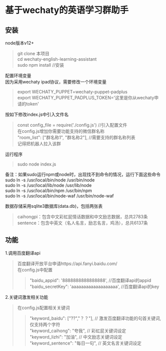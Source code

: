 基于wechaty的英语学习群助手
=

安装
-
node版本v12+<br>
>git clone 本项目<br>
>cd wechaty-english-learning-assistant<br>
>sudo npm install //安装<br>

配置环境变量<br>
因为采用wechaty ipad协议，需要修改一个环境变量<br>
>export WECHATY_PUPPET=wechaty-puppet-padplus<br>
>export WECHATY_PUPPET_PADPLUS_TOKEN='这里是你从wechaty申请的token'<br>

按如下修改index.js中引入文件名<br>
>const config_file = require('./config.js')          //引入配置文件<br>
在config.js增加你需要功能支持的微信群名称<br>
>"room_list": ["群名称1", "群名称2"],                 //需要支持的群名称列表<br>
>记得把机器人拉入该群<br>

运行程序<br>
>sudo node index.js<br>

备注：如果sudo运行npm或node时，出现找不到命令的情况，运行下面这些命令<br>
sudo ln -s /usr/local/bin/node /usr/bin/node<br>
sudo ln -s /usr/local/lib/node /usr/lib/node<br>
sudo ln -s /usr/local/bin/npm /usr/bin/npm<br>
sudo ln -s /usr/local/bin/node-waf /usr/bin/node-waf<br>

数据存储采用sqlite3数据库(data.db)，包括两张表<br>
>caihongpi：包含中文彩虹屁情话数据和中文励志数据，总共2783条<br>
>sentence：包含中英文（名人名言，励志名言，鸡汤），总共6137条<br>

功能
-
1.调用百度翻译api<br>
>百度翻译开放平台申请https://api.fanyi.baidu.com/<br>
>在config.js中配置<br>
>>"baidu_appid": '8888888888888888',                 //百度翻译api的appid<br>
>>"baidu_secretKey": 'aaaaaaaaaaaaaaaaaaa',          //百度翻译api的key<br>

2.关键词激发相关功能<br>
>在config.js配置相关关键词<br>
>>"keyword_baidu": ["??","？？"],                     // 激发百度翻译功能的句首关键词,仅支持两个字符<br>
>>"keyword_caihong": "夸我",                          // 彩虹屁关键词设定<br>
>>"keyword_lizhi": "加油",                            // 中文励志关键词设定<br>
>>"keyword_sentence": "每日一句",                      // 英文名言关键词设定<br>
